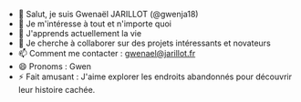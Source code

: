 - 👋 Salut, je suis Gwenaël JARILLOT (@gwenja18)
- 👀 Je m'intéresse à tout et n'importe quoi
- 🌱 J'apprends actuellement la vie
- 💞️ Je cherche à collaborer sur des projets intéressants et novateurs
- 📫 Comment me contacter : gwenael@jarillot.fr
- 😄 Pronoms : Gwen
- ⚡ Fait amusant : J'aime explorer les endroits abandonnés pour découvrir leur histoire cachée.

<!---
gwenja18/gwenja18 est un dépôt ✨ spécial ✨ car son `README.md` (ce fichier) apparaît sur votre profil GitHub.
Vous pouvez cliquer sur le lien Aperçu pour voir vos modifications.
--->
